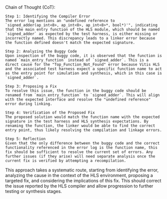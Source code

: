 Chain of Thought (CoT):
```text
Step 1: Identifying the Compiler Error
The error log mentions an "undefined reference to `signed_adder(ap_int<8>, ap_int<8>, ap_int<8>*, bool*)'", indicating that the main entry function of the HLS module, which should be named `signed_adder` as expected by the test harness, is either missing or incorrectly named. This discrepancy leads to a linker error because the function defined doesn't match the expected signature.

Step 2: Analyzing the Buggy Code
Upon inspection of the buggy code, it is observed that the function is named `main_entry_function` instead of `signed_adder`. This is a direct cause for the "Top_Function_Not_Found" error because Vitis HLS and the associated test harness expect a specific function name to act as the entry point for simulation and synthesis, which in this case is `signed_adder`.

Step 3: Proposing a Fix
To resolve this issue, the function in the buggy code should be renamed from `main_entry_function` to `signed_adder`. This will align with the expected interface and resolve the "undefined reference" error during linking.

Step 4: Verification of the Proposed Fix
The proposed solution would match the function name with the expected signature in the test harness and HLS synthesis expectations. By renaming the function, the linker would be able to find the correct entry point, thus likely resolving the compilation and linkage errors.

Step 5: Reflection
Given that the only difference between the buggy code and the correct functionality referenced in the error log is the function name, this fix should be sufficient to resolve the current set of errors. Any further issues (if they arise) will need separate analysis once the current fix is verified by attempting a recompilation.
```
This approach takes a systematic route, starting from identifying the error, analyzing the cause in the context of the HLS environment, proposing a targeted fix, and considering the implications of this fix. This should correct the issue reported by the HLS compiler and allow progression to further testing or synthesis stages.
